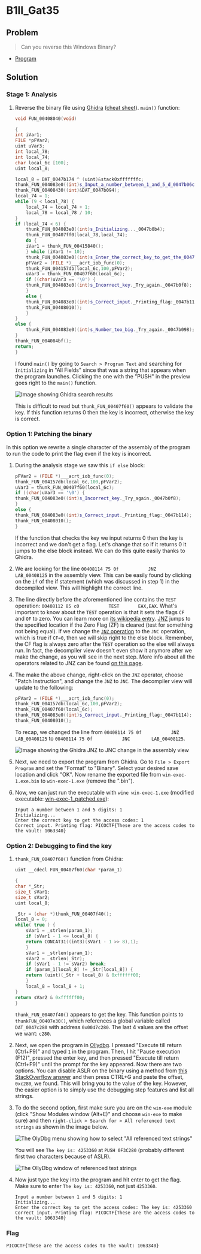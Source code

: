 # B1ll_Gat35

## Problem

> Can you reverse this Windows Binary?

* [Program](./win-exec-1.exe)

## Solution

### Stage 1: Analysis

1. Reverse the binary file using [Ghidra](https://ghidra-sre.org/) ([cheat sheet](https://ghidra-sre.org/CheatSheet.html)). `main()` function:

    ```c++
    void FUN_00408040(void)

    {
    int iVar1;
    FILE *pFVar2;
    uint uVar3;
    int local_78;
    int local_74;
    char local_6c [100];
    uint local_8;

    local_8 = DAT_0047b174 ^ (uint)&stack0xfffffffc;
    thunk_FUN_004083e0((int)s_Input_a_number_between_1_and_5_d_0047b06c);
    thunk_FUN_00408430((int)&DAT_0047b094);
    local_74 = 1;
    while (9 < local_78) {
        local_74 = local_74 + 1;
        local_78 = local_78 / 10;
    }
    if (local_74 < 6) {
        thunk_FUN_004083e0((int)s_Initializing..._0047b0b4);
        thunk_FUN_00407ff0(local_78,local_74);
        do {
        iVar1 = thunk_FUN_00415840();
        } while (iVar1 != 10);
        thunk_FUN_004083e0((int)s_Enter_the_correct_key_to_get_the_0047b0c8);
        pFVar2 = (FILE *)___acrt_iob_func(0);
        thunk_FUN_004157db(local_6c,100,pFVar2);
        uVar3 = thunk_FUN_00407f60(local_6c);
        if ((char)uVar3 == '\0') {
        thunk_FUN_004083e0((int)s_Incorrect_key._Try_again._0047b0f8);
        }
        else {
        thunk_FUN_004083e0((int)s_Correct_input._Printing_flag:_0047b114);
        thunk_FUN_00408010();
        }
    }
    else {
        thunk_FUN_004083e0((int)s_Number_too_big._Try_again._0047b098);
    }
    thunk_FUN_004084bf();
    return;
    }
    ```

    I found `main()` by going to `Search > Program Text` and searching for `Initializing` in "All Fields" since that was a string that appears when the program launches. Clicking the one with the "PUSH" in the preview goes right to the `main()` function.

    ![Image showing Ghidra search results](ghidra_search.png)

    This is difficult to read but `thunk_FUN_00407f60()` appears to validate the key. If this function returns 0 then the key is incorrect, otherwise the key is correct.

### Option 1: Patching the binary

In this option we rewrite a single character of the assembly of the program to run the code to print the flag even if the key is incorrect.

1. During the analysis stage we saw this `if else` block:

    ```c++
    pFVar2 = (FILE *)___acrt_iob_func(0);
    thunk_FUN_004157db(local_6c,100,pFVar2);
    uVar3 = thunk_FUN_00407f60(local_6c);
    if ((char)uVar3 == '\0') {
    thunk_FUN_004083e0((int)s_Incorrect_key._Try_again._0047b0f8);
    }
    else {
    thunk_FUN_004083e0((int)s_Correct_input._Printing_flag:_0047b114);
    thunk_FUN_00408010();
    }
    ```

    If the function that checks the key we input returns 0 then the key is incorrect and we don't get a flag. Let's change that so if it returns 0 it jumps to the else block instead. We can do this quite easily thanks to Ghidra.

2. We are looking for the line `00408114 75 0f           JNZ        LAB_00408125` in the assembly view. This can be easily found by clicking on the `if` of the if statement (which was discussed in step 1) in the decompiled view. This will highlight the correct line.
3. The line directly before the aforementioned line contains the `TEST` operation: `00408112 85 c0           TEST       EAX,EAX`.  What's important to know about the `TEST` operation is that it sets the flags `CF` and `OF` to zero. You can learn more on [its wikipedia entry](https://en.wikipedia.org/wiki/TEST_(x86_instruction)). [JNZ](https://www.aldeid.com/wiki/X86-assembly/Instructions/jnz) jumps to the specified location if the Zero Flag (ZF) is cleared (test for something not being equal). If we change the [`JNZ` operation](https://www.aldeid.com/wiki/X86-assembly/Instructions/jnz) to the `JNC` operation, which is true if `CF=0`, then we will skip right to the else block. Remember, the CF flag is always zero after the `TEST` operation so the else will always run. In fact, the decompiler view doesn't even show it anymore after we make the change, as you will see in the next step. More info about all the operators related to JNZ can be found [on this page](http://faydoc.tripod.com/cpu/jnz.htm).
4. The make the above change, right-click on the `JNZ` operator, choose "Patch Instruction", and change the `JNZ` to `JNC`. The decompiler view will update to the following:

    ```c++
    pFVar2 = (FILE *)___acrt_iob_func(0);
    thunk_FUN_004157db(local_6c,100,pFVar2);
    thunk_FUN_00407f60(local_6c);
    thunk_FUN_004083e0((int)s_Correct_input._Printing_flag:_0047b114);
    thunk_FUN_00408010();
    ```

    To recap, we changed the line from `00408114 75 0f           JNZ        LAB_00408125` to `00408114 75 0f           JNC        LAB_00408125`.

    ![Image showing the Ghidra JNZ to JNC change in the assembly view](ghidra_jnz_jnc_assembly.png)

5. Next, we need to export the program from Ghidra. Go to `File > Export Program` and set the "Format" to "Binary". Select your desired save location and click "OK". Now rename the exported file from `win-exec-1.exe.bin` to `win-exec-1.exe` (remove the ".bin").
6. Now, we can just run the executable with `wine win-exec-1.exe` (modified executable: [win-exec-1_patched.exe](win-exec-1_patched.exe)):

    ```
    Input a number between 1 and 5 digits: 1
    Initializing...
    Enter the correct key to get the access codes: 1
    Correct input. Printing flag: PICOCTF{These are the access codes to the vault: 1063340}
    ```

### Option 2: Debugging to find the key

1. `thunk_FUN_00407f60()` function from Ghidra:

    ```c++
    uint __cdecl FUN_00407f60(char *param_1)

    {
    char *_Str;
    size_t sVar1;
    size_t sVar2;
    uint local_8;

    _Str = (char *)thunk_FUN_00407f40();
    local_8 = 0;
    while( true ) {
        sVar1 = _strlen(param_1);
        if (sVar1 - 1 <= local_8) {
        return CONCAT31((int3)(sVar1 - 1 >> 8),1);
        }
        sVar1 = _strlen(param_1);
        sVar2 = _strlen(_Str);
        if (sVar1 - 1 != sVar2) break;
        if (param_1[local_8] != _Str[local_8]) {
        return (uint)(_Str + local_8) & 0xffffff00;
        }
        local_8 = local_8 + 1;
    }
    return sVar2 & 0xffffff00;
    }
    ```

    `thunk_FUN_00407f40()` appears to get the key. This function points to `thunkFUN_00407e30()`, which references a global variable called `DAT_0047c280` with address `0x0047c280`. The last 4 values are the offset we want: `c280`.

2. Next, we open the program in [Ollydbg](http://www.ollydbg.de/). I pressed "Execute till return (Ctrl+F9)" and typed `1` in the program. Then, I hit "Pause execution (F12)", pressed the enter key, and then pressed "Execute till return (Ctrl+F9)" until the prompt for the key appeared. Now there are two options. You can disable ASLR on the binary using a method from [this StackOverflow answer](https://stackoverflow.com/questions/9560993/how-do-you-disable-aslr-address-space-layout-randomization-on-windows-7-x64) and then press CTRL+G and paste the offset, `0xc280`, we found. This will bring you to the value of the key. However, the easier option is to simply use the debugging step features and list all strings.
3. To do the second option, first make sure you are on the `win-exe` module (click "Show Modules window (Alt+E)" and choose `win-exe` to make sure) and then `right-click > Search for > All referenced text strings` as shown in the image below.

    ![The OlyDbg menu showing how to select "All referenced text strings"](ollydbg_all_text_strings_menu.png)

    You will see `The key is: 4253360` at `PUSH 0F3C280` (probably different first two characters because of ASLR).

    ![The OllyDbg window of referenced text strings](ollydbg_text_strings.png)

4. Now just type the key into the program and hit enter to get the flag. Make sure to enter `The key is: 4253360`, not just `4253360`.

    ```
    Input a number between 1 and 5 digits: 1
    Initializing...
    Enter the correct key to get the access codes: The key is: 4253360
    Correct input. Printing flag: PICOCTF{These are the access codes to the vault: 1063340}
    ```

### Flag

`PICOCTF{These are the access codes to the vault: 1063340}`
